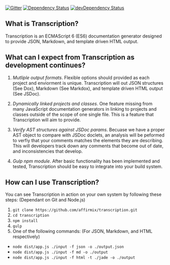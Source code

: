 [![Gitter](https://img.shields.io/badge/gitter-join%20chat%E2%86%92-brightgreen.svg)](https://gitter.im/affirmix/transcription?utm_source=badge&utm_medium=badge&utm_campaign=pr-badge&utm_content=body_badge) [![Dependency Status](https://david-dm.org/affirmix/transcription.svg)](https://david-dm.org/affirmix/transcription) [![devDependency Status](https://david-dm.org/affirmix/transcription/dev-status.svg)](https://david-dm.org/affirmix/transcription#info=devDependencies)

## What is Transcription?

Transcription is an ECMAScript 6 (ES6) documentation generator designed to provide JSON, Markdown, and template driven HTML output.

## What can I expect from Transcription as development continues?

1. *Mutliple output formats*. Flexible options should provided as each project and enviorment is unique. Transcription will out JSON structures (See Dox), Markdown (See Markdox), and template driven HTML output (See JSDoc).

2. *Dynamically linked projects and classes*. One feature missing from many JavaScript documentation generators in linking to projects and classes outside of the scope of one single file. This is a feature that Transcription will aim to provide.

3. *Verify AST structures against JSDoc params*. Becuase we have a proper AST object to compare with JSDoc doclets, an analysis will be peformed to verfiy that your comments matches the elements they are describing. This will developers track down any comments that become out of date, and inconsistencies that develop.

4. *Gulp npm module*. After basic functionality has been implemented and tested, Transcription should be easy to integrate into your build system.

## How can I use Transcription?

You can see Transcription in action on your own system by following these steps: (Dependant on Git and Node.js)

1. `git clone https://github.com/affirmix/transcription.git`
2. `cd transcription`
3. `npm install`
4. `gulp`
5. One of the following commands: (For JSON, Markdown, and HTML respectively)
  * `node dist/app.js ./input -f json -o ./output.json`
  * `node dist/app.js ./input -f md -o ./output`
  * `node dist/app.js ./input -f html -t ./jade -o ./output`
